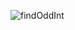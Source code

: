 ![findOddInt](https://user-images.githubusercontent.com/88857875/138209430-1bd91e52-a855-451e-a77a-d394b9f26620.png)
